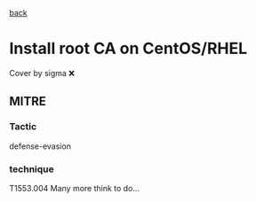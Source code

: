 [back](../index.md)
# Install root CA on CentOS/RHEL
Cover by sigma :x: 
## MITRE
### Tactic
defense-evasion
### technique
T1553.004
Many more think to do...